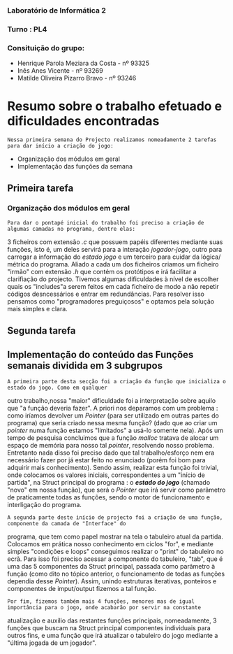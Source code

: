 
### Laboratório de Informática 2
### Turno : PL4
###
### Consituição do grupo:

- Henrique Parola Meziara da Costa - nº 93325
- Inês Anes Vicente - nº 93269
- Matilde Oliveira Pizarro Bravo - nº 93246


# Resumo sobre o trabalho efetuado e dificuldades encontradas

	Nessa primeira semana do Projecto realizamos nomeadamente 2 tarefas para dar início a criação do jogo:

- Organização dos módulos em geral
- Implementação das funções da semana

## Primeira tarefa

### Organização dos módulos em geral

	Para dar o pontapé inicial do trabalho foi preciso a criação de algumas camadas no programa, dentre elas:
3 ficheiros com extensão *.c* que possuem papéis diferentes mediante suas funções, isto é, um deles servirá para
a interação *jogador-jogo*, outro para carregar a informação do *estado jogo* e um terceiro para cuidar da lógica/
métrica do programa. Aliado a cada um dos ficheiros criamos um ficheiro "irmão" com extensão *.h* que contém os 
protótipos e irá facilitar a clarifiação do projecto. Tivemos algumas dificuldades à nível de escolher quais os 
"includes"a serem feitos em cada ficheiro de modo a não repetir códigos desncessários e entrar em redundâncias. 
Para resolver isso pensamos como "programadores preguiçosos" e optamos pela solução mais simples e clara.

## Segunda tarefa 

## Implementação do conteúdo das Funções semanais **dividida em 3 subgrupos** 

	A primeira parte desta secção foi a criação da função que inicializa o estado do jogo. Como em qualquer 
outro trabalho,nossa "maior" dificuldade foi a interpretação sobre aquilo que "a função deveria fazer". A priori
nos deparamos com um problema : como iríamos devolver um *Pointer* (para ser utilizado em outras partes do programa)
que seria criado nessa mesma função? (dado que ao criar um *pointer* numa função estamos "limitados" a usá-lo somente
nela). Após um tempo de pesquisa concluimos que a função *malloc* tratava de alocar um espaço de memória para nosso 
tal *pointer*, resolvendo nosso problema. Entretanto nada disso foi preciso dado que tal trabalho/esforço nem era 
necessário fazer por já estar feito no enunciado (porém foi bom para adquirir mais conhecimento). Sendo assim, 
realizar esta função foi trivial, onde colocamos os valores iniciais, correspondentes a um "início de partida", na 
Struct principal do programa : o ***estado do jogo*** (chamado "novo" em nossa função), que será o *Pointer* que irá 
servir como parâmetro de praticamente todas as funções, sendo o motor de funcionamento e interligação do programa.

	A segunda parte deste início de projecto foi a criação de uma função, componente da camada de "Interface" do 
programa, que tem como papel mostrar na tela o tabuleiro atual da partida. Colocamos em prática nosso conhecimento em 
ciclos "for", e mediante simples "condições e loops" conseguimos realizar o "print" do tabuleiro no ecrã. Para isso 
foi preciso acessar a componente do tabuleiro, "tab", que é uma das 5 componentes da Struct principal, passada como 
parâmetro à função (como dito no tópico anterior, o funcionamento de todas as funções dependia desse *Pointer*). Assim, 
unindo estruturas iterativas, ponteiros e componentes de imput/output fizemos a tal função.

	Por fim, fizemos também mais 4 funções, menores mas de igual importância para o jogo, onde acabarão por servir na constante
atualização e auxilio das restantes funções principais, nomeadamente, 3 funções que buscam na Struct principal componentes
individuais para outros fins, e uma função que irá atualizar o tabuleiro do jogo mediante a "última jogada de um jogador".


